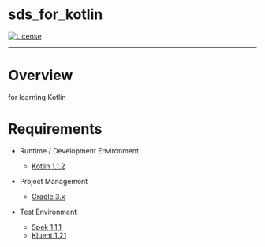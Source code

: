 # sds_for_kotlin

[![License](https://img.shields.io/badge/license-Apache%202.0-blue.svg?style=flat)](https://github.com/g1144146/sds_for_kotlin/blob/master/LICENSE)

---
# Overview

for learning Kotlin


# Requirements

* Runtime / Development Environment
    * [Kotlin 1.1.2](https://kotlinlang.org/)

* Project Management
    * [Gradle 3.x](http://gradle.org/)

* Test Environment
    * [Spek 1.1.1](http://spekframework.org/)
    * [Kluent 1.21](https://markusamshove.github.io/Kluent/)
